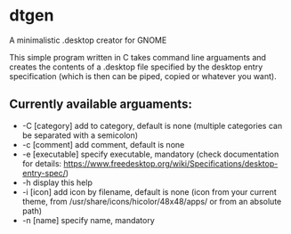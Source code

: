 # dtgen
A minimalistic .desktop creator for GNOME

This simple program written in C takes command line arguaments and creates the contents of a .desktop file specified by the desktop entry specification (which is then can be piped, copied or whatever you want).

## Currently available arguaments:
+ -C [category] add to category, default is none (multiple categories can be separated with a semicolon)
+ -c [comment] add comment, default is none
+ -e [executable] specify executable, mandatory (check documentation for details: https://www.freedesktop.org/wiki/Specifications/desktop-entry-spec/)
+ -h display this help
+ -i [icon] add icon by filename, default is none (icon from your current theme, from /usr/share/icons/hicolor/48x48/apps/ or from an absolute path)
+ -n [name] specify name, mandatory

